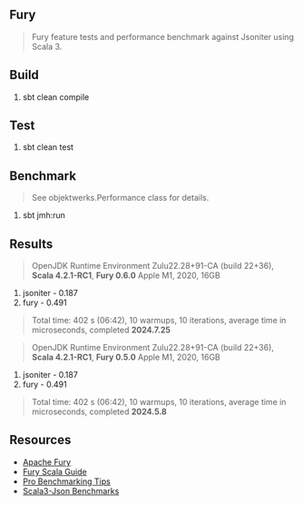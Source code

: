 Fury
----
>Fury feature tests and performance benchmark against Jsoniter using Scala 3.

Build
-----
1. sbt clean compile

Test
----
1. sbt clean test

Benchmark
---------
>See objektwerks.Performance class for details.
1. sbt jmh:run

Results
-------
>OpenJDK Runtime Environment Zulu22.28+91-CA (build 22+36), **Scala 4.2.1-RC1**, **Fury 0.6.0** Apple M1, 2020, 16GB
1. jsoniter - 0.187
2. fury     - 0.491
>Total time: 402 s (06:42), 10 warmups, 10 iterations, average time in microseconds, completed **2024.7.25**

>OpenJDK Runtime Environment Zulu22.28+91-CA (build 22+36), **Scala 4.2.1-RC1**, **Fury 0.5.0** Apple M1, 2020, 16GB
1. jsoniter - 0.187
2. fury     - 0.491
>Total time: 402 s (06:42), 10 warmups, 10 iterations, average time in microseconds, completed **2024.5.8**

Resources
---------
* [Apache Fury](https://fury.apache.org/)
* [Fury Scala Guide](https://github.com/alipay/fury/blob/main/docs/guide/scala_guide.md)
* [Pro Benchmarking Tips](https://github.com/objektwerks/fury/pull/1)
* [Scala3-Json Benchmarks](https://github.com/objektwerks/scala3.json)
